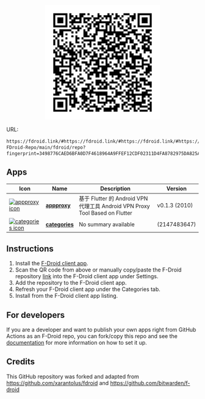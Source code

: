 <p align="center">
    <!-- <a href="https://fdroid.link/#https://fdroid.link/#https://fdroid.link/#https://fdroid.link/#https://fdroid.link/#https://fdroid.link/#https://fdroid.link/#https://fdroid.link/#https://fdroid.link/#https://fdroid.link/#https://fdroid.link/#https://fdroid.link/#https://fdroid.link/#https://fdroid.link/#https://fdroid.link/#https://fdroid.link/#https://fdroid.link/#https://fdroid.link/#https://raw.githubusercontent.com/cesaryuan/Cesar-FDroid-Repo/main/fdroid/repo?fingerprint=3498776CAED6BFA0D7F4618964A9FFEF12CDF02311D4FA8782975DA825ADE3DC">
        <img src="assets/btn.png" alt="F-Droid repo url button" width="323" height="125"/>
    </a> -->
    <br>
    <a href="https://fdroid.link/#https://fdroid.link/#https://fdroid.link/#https://fdroid.link/#https://fdroid.link/#https://fdroid.link/#https://fdroid.link/#https://fdroid.link/#https://fdroid.link/#https://fdroid.link/#https://fdroid.link/#https://fdroid.link/#https://fdroid.link/#https://fdroid.link/#https://fdroid.link/#https://fdroid.link/#https://fdroid.link/#https://fdroid.link/#https://raw.githubusercontent.com/cesaryuan/Cesar-FDroid-Repo/main/fdroid/repo?fingerprint=3498776CAED6BFA0D7F4618964A9FFEF12CDF02311D4FA8782975DA825ADE3DC">
        <img src="fdroid/repo/index.png?raw=true" alt="F-Droid repo QR code" width="300" height="300"/>
    </a>
</p>

URL:
```
https://fdroid.link/#https://fdroid.link/#https://fdroid.link/#https://fdroid.link/#https://fdroid.link/#https://fdroid.link/#https://fdroid.link/#https://fdroid.link/#https://fdroid.link/#https://fdroid.link/#https://fdroid.link/#https://fdroid.link/#https://fdroid.link/#https://fdroid.link/#https://fdroid.link/#https://fdroid.link/#https://fdroid.link/#https://fdroid.link/#https://raw.githubusercontent.com/cesaryuan/Cesar-FDroid-Repo/main/fdroid/repo?fingerprint=3498776CAED6BFA0D7F4618964A9FFEF12CDF02311D4FA8782975DA825ADE3DC
```

## Apps

<!-- This table is auto-generated. Do not edit -->
| Icon | Name | Description | Version |
| --- | --- | --- | --- |
| <a href="https://github.com/ys1231/appproxy"><img src="fdroid/repo/cn.ys1231.appproxy/en-US/icon.png" alt="appproxy icon" width="36px" height="36px"></a> | [**appproxy**](https://github.com/ys1231/appproxy) | 基于 Flutter 的 Android VPN 代理工具 Android VPN Proxy Tool Based on Flutter | v0.1.3 (2010) |
| <a href=""><img src="fdroid/repo/deb7d69bee8f8ce39a14451961e4c412f14a99c204dc976ca2055b27cad4701b/en-US/icon.png" alt="categories icon" width="36px" height="36px"></a> | [**categories**]() | No summary available |  (2147483647) |
<!-- end apps table -->

## Instructions

1. Install the [F-Droid client app](https://f-droid.org/).
2. Scan the QR code from above or manually copy/paste the F-Droid repository [link](ttps://raw.githubusercontent.com/username/f-droid/main/fdroid/repo?fingerprint=XXX) into the F-Droid client app under Settings.
3. Add the repository to the F-Droid client app.
4. Refresh your F-Droid client app under the Categories tab.
5. Install from the F-Droid client app listing.

## For developers
If you are a developer and want to publish your own apps right from GitHub Actions as an F-Droid repo, you can fork/copy this repo and see the [documentation](setup.md) for more information on how to set it up.

## Credits

This GitHub repository was forked and adapted from https://github.com/xarantolus/fdroid and https://github.com/bitwarden/f-droid

